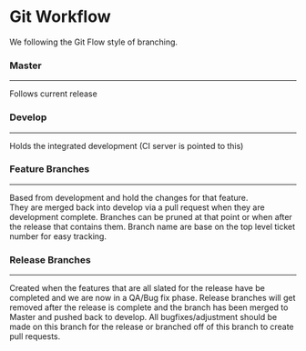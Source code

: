 # Git Workflow

We following the Git Flow style of branching.

### **Master** 
-------
Follows current release


### **Develop**
-------
Holds the integrated development (CI server is pointed to this)

### **Feature Branches** 
-------
Based from development and hold the changes for that feature.  
They are merged back into develop via a pull request when they are development complete.  Branches can be pruned at that point or when after the release that contains them.
Branch name are base on the top level ticket number for easy tracking.
                   
### **Release Branches**
-------
Created when the features that are all slated for the release have be completed and we are now in a QA/Bug fix phase.
Release branches will get removed after the release is complete and the branch has been merged to Master and pushed back to develop.
All bugfixes/adjustment should be made on this branch for the release or branched off of this branch to create pull requests.
                    


